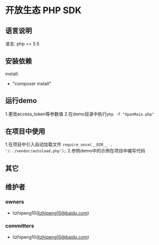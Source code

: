 # 开放生态 PHP SDK

## 语言说明
语言: php >= 5.5

## 安装依赖
install:
  - "composer install"

## 运行demo
1.更改access_token等参数值
2.在demo目录中执行`php -f "XpanMain.php"`

## 在项目中使用

1.在项目中引入自动加载文件 `require_once(__DIR__ . '/../vendor/autoload.php');`
2.参照demo中的示例在项目中编写代码

## 其它
维护者
---
### owners
* lizhipeng10(lizhipeng10@baidu.com)

### committers
* lizhipeng10(lizhipeng10@baidu.com)

